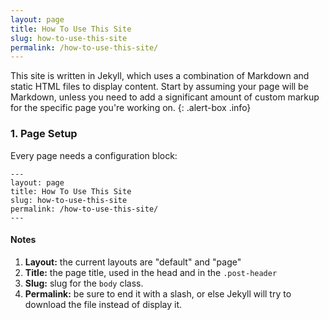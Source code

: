 ```yaml
---
layout: page
title: How To Use This Site
slug: how-to-use-this-site
permalink: /how-to-use-this-site/
---
```


This site is written in Jekyll, which uses a combination of Markdown and static HTML files to display content. Start by assuming your page will be Markdown, unless you need to add a significant amount of custom markup for the specific page you're working on.
{: .alert-box .info}

### 1. Page Setup

Every page needs a configuration block:

	---
	layout: page
	title: How To Use This Site
	slug: how-to-use-this-site
	permalink: /how-to-use-this-site/
	---

#### Notes

1. **Layout:** the current layouts are "default" and "page"
1. **Title:** the page title, used in the head and in the `.post-header`
1. **Slug:** slug for the `body` class.
1. **Permalink:** be sure to end it with a slash, or else Jekyll will try to download the file instead of display it.
